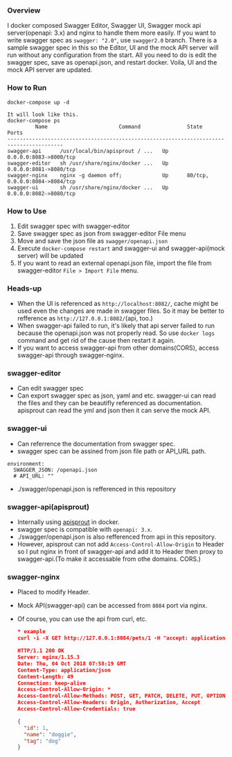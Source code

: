 ### Overview
I docker composed Swagger Editor, Swagger UI, Swagger mock api server(openapi: 3.x) and nginx to handle them more easily.
If you want to write swagger spec as `swagger: "2.0"`, use `swagger2.0` branch.
There is a sample swagger spec in this so the Editor, UI and the mock API server will run without any configuration from the start.
All you need to do is edit the swagger spec, save as openapi.json, and restart docker. Voila, UI and the mock API server are updated.

### How to Run
```
docker-compose up -d

It will look like this.
docker-compose ps
         Name                       Command               State           Ports
----------------------------------------------------------------------------------------
swagger-api      /usr/local/bin/apisprout / ...   Up      0.0.0.0:8083->8000/tcp
swagger-editor   sh /usr/share/nginx/docker ...   Up      0.0.0.0:8081->8080/tcp
swagger-nginx    nginx -g daemon off;             Up      80/tcp, 0.0.0.0:8084->8084/tcp
swagger-ui       sh /usr/share/nginx/docker ...   Up      0.0.0.0:8082->8080/tcp
```

### How to Use
1. Edit swagger spec with swagger-editor
2. Save swagger spec as json from swagger-editor File menu
3. Move and save the json file as `swagger/openapi.json`
4. Execute `docker-compose restart` and swagger-ui and swagger-api(mock server) will be updated
5. If you want to read an external openapi.json file, import the file from swagger-editor `File > Import File` menu.

### Heads-up
- When the UI is referenced as `http://localhost:8082/`, cache might be used even the changes are made in swagger files. So it may be better to refference as `http://127.0.0.1:8082/`(api, too.)
- When swagger-api failed to run, it's likely that api server failed to run because the openapi.json was not properly read. So use `docker logs` command and get rid of the cause then restart it again.
- If you want to access swagger-api from other domains(CORS), access swagger-api through swagger-nginx.

### swagger-editor
- Can edit swagger spec
- Can export swagger spec as json, yaml and etc. swagger-ui can read the files and they can be beautifly referenced as documentation. apisprout can read the yml and json then it can serve the mock API.

### swagger-ui
- Can referrence the documentation from swagger spec.
- swagger spec can be assined from json file path or API_URL path.
```
environment:
  SWAGGER_JSON: /openapi.json
  # API_URL: ""
```
- ./swagger/openapi.json is refferenced in this repository

### swagger-api(apisprout)
- Internally using [apisprout](https://github.com/danielgtaylor/apisprout) in docker.
- swagger spec is compatible with `openapi: 3.x`.
- ./swagger/openapi.json is also refferenced from api in this repository.
- However, apisprout can not add `Access-Control-Allow-Origin` to Header so I put nginx in front of swagger-api and add it to Header then proxy to swagger-api.(To make it accessable from othe domains. CORS.)

### swagger-nginx
- Placed to modify Header.
- Mock API(swagger-api) can be accessed from `8084` port via nginx.
- Of course, you can use the api from curl, etc.

  ```json
  * example
  curl -i -X GET http://127.0.0.1:8084/pets/1 -H "accept: application/json"

  HTTP/1.1 200 OK
  Server: nginx/1.15.3
  Date: Thu, 04 Oct 2018 07:58:19 GMT
  Content-Type: application/json
  Content-Length: 49
  Connection: keep-alive
  Access-Control-Allow-Origin: *
  Access-Control-Allow-Methods: POST, GET, PATCH, DELETE, PUT, OPTIONS
  Access-Control-Allow-Headers: Origin, Authorization, Accept
  Access-Control-Allow-Credentials: true

  {
    "id": 1,
    "name": "doggie",
    "tag": "dog"
  }
  ```
